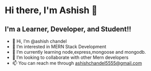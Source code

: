 # Hi there, I'm Ashish  👋 

## I'm a Learner, Developer, and Student!!
- 👋 Hi, I’m @ashish chandel
- 👀 I’m interested in MERN Stack Development
- 🌱 I’m currently learning node,express,mongoose and mongodb.
- 💞️ I’m looking to collaborate with other Mern developers
- 📫 You can reach me through ashishchandel5555@gmail.com

<!---
ashishchandel1997/ashishchandel1997 is a ✨ special ✨ repository because its `README.md` (this file) appears on your GitHub profile.
You can click the Preview link to take a look at your changes.
--->
